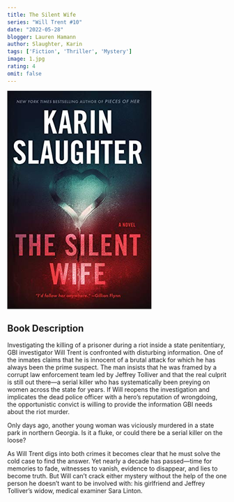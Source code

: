 ```yaml
---
title: The Silent Wife
series: "Will Trent #10"
date: "2022-05-28"
blogger: Lauren Hamann
author: Slaughter, Karin
tags: ['Fiction', 'Thriller', 'Mystery']
image: 1.jpg
rating: 4
omit: false
---
```


![Book Cover](1.jpg)

## Book Description

Investigating the killing of a prisoner during a riot inside a state penitentiary, GBI investigator Will Trent is confronted with disturbing information. One of the inmates claims that he is innocent of a brutal attack for which he has always been the prime suspect. The man insists that he was framed by a corrupt law enforcement team led by Jeffrey Tolliver and that the real culprit is still out there—a serial killer who has systematically been preying on women across the state for years. If Will reopens the investigation and implicates the dead police officer with a hero’s reputation of wrongdoing, the opportunistic convict is willing to provide the information GBI needs about the riot murder.

Only days ago, another young woman was viciously murdered in a state park in northern Georgia. Is it a fluke, or could there be a serial killer on the loose?

As Will Trent digs into both crimes it becomes clear that he must solve the cold case to find the answer. Yet nearly a decade has passed—time for memories to fade, witnesses to vanish, evidence to disappear, and lies to become truth. But Will can’t crack either mystery without the help of the one person he doesn’t want to be involved with: his girlfriend and Jeffrey Tolliver’s widow, medical examiner Sara Linton.
